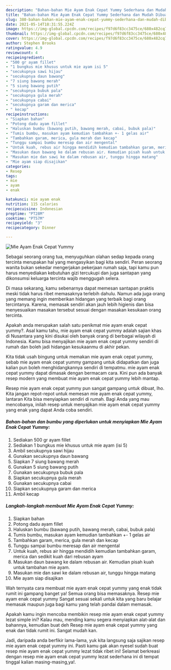 ```yaml
---
description: "Bahan-bahan Mie Ayam Enak Cepat Yummy Sederhana dan Mudah Dibuat"
title: "Bahan-bahan Mie Ayam Enak Cepat Yummy Sederhana dan Mudah Dibuat"
slug: 380-bahan-bahan-mie-ayam-enak-cepat-yummy-sederhana-dan-mudah-dibuat
date: 2021-05-14T18:31:55.224Z
image: https://img-global.cpcdn.com/recipes/f97d6f83cc3475ce/680x482cq70/mie-ayam-enak-cepat-yummy-foto-resep-utama.jpg
thumbnail: https://img-global.cpcdn.com/recipes/f97d6f83cc3475ce/680x482cq70/mie-ayam-enak-cepat-yummy-foto-resep-utama.jpg
cover: https://img-global.cpcdn.com/recipes/f97d6f83cc3475ce/680x482cq70/mie-ayam-enak-cepat-yummy-foto-resep-utama.jpg
author: Stephen Brooks
ratingvalue: 4.9
reviewcount: 4
recipeingredient:
- "500 gr ayam fillet"
- "1 bungkus mie khusus untuk mie ayam isi 5"
- "secukupnya sawi hijau"
- "secukupnya daun bawang"
- "7 siung bawang merah"
- "5 siung bawang putih"
- "secukupnya bubuk pala"
- "secukupnya gula merah"
- "secukupnya cabai"
- "secukupnya garam dan merica"
- " kecap"
recipeinstructions:
- "Siapkan bahan"
- "Potong dadu ayam fillet"
- "Haluskan bumbu (bawang putih, bawang merah, cabai, bubuk pala)"
- "Tumis bumbu, masukan ayam kemudian tambahkan +- 1 gelas air"
- "Tambahkan garam, merica, gula merah dan kecap"
- "Tunggu sampai bumbu meresap dan air mengental"
- "Untuk kuah, rebus air hingga mendidih kemudian tambahkan garam, merica dan sedikit kuah dari rebusan ayam"
- "Masukan daun bawang ke dalam rebusan air. Kemudian pisah kuah untuk tambahan mie ayam."
- "Masukan mie dan sawi ke dalam rebusan air, tunggu hingga matang"
- "Mie ayam siap disajikan"
categories:
- Resep
tags:
- mie
- ayam
- enak

katakunci: mie ayam enak 
nutrition: 115 calories
recipecuisine: Indonesian
preptime: "PT28M"
cooktime: "PT57M"
recipeyield: "3"
recipecategory: Dinner

---
```



![Mie Ayam Enak Cepat Yummy](https://img-global.cpcdn.com/recipes/f97d6f83cc3475ce/680x482cq70/mie-ayam-enak-cepat-yummy-foto-resep-utama.jpg)

Sebagai seorang orang tua, menyuguhkan olahan sedap kepada orang tercinta merupakan hal yang mengasyikan bagi kita sendiri. Peran seorang  wanita bukan sekedar mengerjakan pekerjaan rumah saja, tapi kamu pun harus menyediakan kebutuhan gizi tercukupi dan juga santapan yang dikonsumsi keluarga tercinta wajib menggugah selera.

Di masa  sekarang, kamu sebenarnya dapat memesan santapan praktis meski tidak harus ribet memasaknya terlebih dahulu. Namun ada juga orang yang memang ingin memberikan hidangan yang terbaik bagi orang tercintanya. Karena, memasak sendiri akan jauh lebih higienis dan bisa menyesuaikan masakan tersebut sesuai dengan masakan kesukaan orang tercinta. 



Apakah anda merupakan salah satu penikmat mie ayam enak cepat yummy?. Asal kamu tahu, mie ayam enak cepat yummy adalah sajian khas di Nusantara yang kini disukai oleh banyak orang di berbagai wilayah di Indonesia. Kamu bisa menyajikan mie ayam enak cepat yummy sendiri di rumah dan boleh jadi hidangan kesukaanmu di akhir pekan.

Kita tidak usah bingung untuk memakan mie ayam enak cepat yummy, sebab mie ayam enak cepat yummy gampang untuk didapatkan dan juga kalian pun boleh menghidangkannya sendiri di tempatmu. mie ayam enak cepat yummy dapat dimasak dengan bermacam cara. Kini pun ada banyak resep modern yang membuat mie ayam enak cepat yummy lebih mantap.

Resep mie ayam enak cepat yummy pun sangat gampang untuk dibuat, lho. Kita jangan repot-repot untuk memesan mie ayam enak cepat yummy, lantaran Kita bisa menyiapkan sendiri di rumah. Bagi Anda yang mau mencobanya, inilah resep untuk menyajikan mie ayam enak cepat yummy yang enak yang dapat Anda coba sendiri.

<!--inarticleads1-->

##### Bahan-bahan dan bumbu yang diperlukan untuk menyiapkan Mie Ayam Enak Cepat Yummy:

1. Sediakan 500 gr ayam fillet
1. Sediakan 1 bungkus mie khusus untuk mie ayam (isi 5)
1. Ambil secukupnya sawi hijau
1. Gunakan secukupnya daun bawang
1. Siapkan 7 siung bawang merah
1. Gunakan 5 siung bawang putih
1. Gunakan secukupnya bubuk pala
1. Siapkan secukupnya gula merah
1. Gunakan secukupnya cabai
1. Siapkan secukupnya garam dan merica
1. Ambil  kecap




<!--inarticleads2-->

##### Langkah-langkah membuat Mie Ayam Enak Cepat Yummy:

1. Siapkan bahan
1. Potong dadu ayam fillet
1. Haluskan bumbu (bawang putih, bawang merah, cabai, bubuk pala)
1. Tumis bumbu, masukan ayam kemudian tambahkan +- 1 gelas air
1. Tambahkan garam, merica, gula merah dan kecap
1. Tunggu sampai bumbu meresap dan air mengental
1. Untuk kuah, rebus air hingga mendidih kemudian tambahkan garam, merica dan sedikit kuah dari rebusan ayam
1. Masukan daun bawang ke dalam rebusan air. Kemudian pisah kuah untuk tambahan mie ayam.
1. Masukan mie dan sawi ke dalam rebusan air, tunggu hingga matang
1. Mie ayam siap disajikan




Wah ternyata cara membuat mie ayam enak cepat yummy yang enak tidak rumit ini gampang banget ya! Semua orang bisa memasaknya. Resep mie ayam enak cepat yummy Sangat sesuai sekali untuk kita yang baru belajar memasak maupun juga bagi kamu yang telah pandai dalam memasak.

Apakah kamu ingin mencoba membikin resep mie ayam enak cepat yummy lezat simple ini? Kalau mau, mending kamu segera menyiapkan alat-alat dan bahannya, kemudian buat deh Resep mie ayam enak cepat yummy yang enak dan tidak rumit ini. Sangat mudah kan. 

Jadi, daripada anda berfikir lama-lama, yuk kita langsung saja sajikan resep mie ayam enak cepat yummy ini. Pasti kamu gak akan nyesel sudah buat resep mie ayam enak cepat yummy lezat tidak ribet ini! Selamat berkreasi dengan resep mie ayam enak cepat yummy lezat sederhana ini di tempat tinggal kalian masing-masing,ya!.

